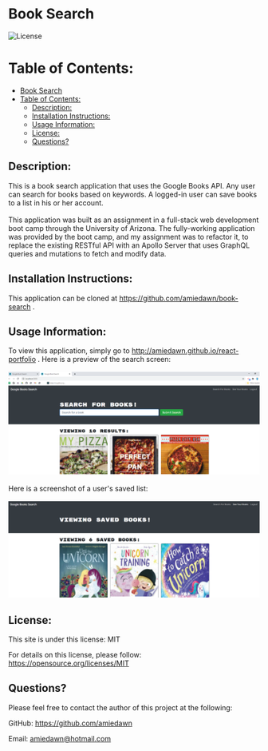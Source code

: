 # Book Search

![License](https://img.shields.io/badge/License-MIT-green.svg)

# Table of Contents:
  
- [Book Search](#book-search)
- [Table of Contents:](#table-of-contents)
  - [Description:](#description)
  - [Installation Instructions:](#installation-instructions)
  - [Usage Information:](#usage-information)
  - [License:](#license)
  - [Questions?](#questions)

## Description: 

This is a book search application that uses the Google Books API. Any user can search for books based on keywords. A logged-in user can save books to a list in his or her account.<br><br>This application was built as an assignment in a full-stack web development boot camp through the University of Arizona. The fully-working application was provided by the boot camp, and my assignment was to refactor it, to replace the existing RESTful API with an Apollo Server that uses GraphQL queries and mutations to fetch and modify data.

## Installation Instructions:

This application can be cloned at https://github.com/amiedawn/book-search .

## Usage Information:

To view this application, simply go to http://amiedawn.github.io/react-portfolio . Here is a preview of the search screen:<br><br>![Screenshot](./client/public/search-query.png) <br><br>Here is a screenshot of a user's saved list:<br><br>![Screenshot](./client/public/saved-books.png) 

## License:

This site is under this license: MIT

For details on this license, please follow: https://opensource.org/licenses/MIT

## Questions?

Please feel free to contact the author of this project at the following:

GitHub: <https://github.com/amiedawn>

Email:  <amiedawn@hotmail.com>